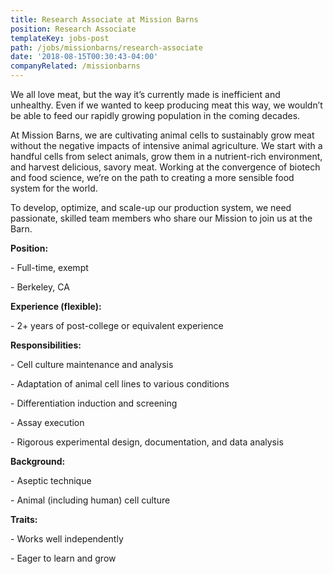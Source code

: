 ```yaml
---
title: Research Associate at Mission Barns
position: Research Associate
templateKey: jobs-post
path: /jobs/missionbarns/research-associate
date: '2018-08-15T00:30:43-04:00'
companyRelated: /missionbarns
---
```

We all love meat, but the way it’s currently made is inefficient and unhealthy. Even if we wanted to keep producing meat this way, we wouldn’t be able to feed our rapidly growing population in the coming decades. 

At Mission Barns, we are cultivating animal cells to sustainably grow meat without the negative impacts of intensive animal agriculture. We start with a handful cells from select animals, grow them in a nutrient-rich environment, and harvest delicious, savory meat. Working at the convergence of biotech and food science, we’re on the path to creating a more sensible food system for the world. 

To develop, optimize, and scale-up our production system, we need passionate, skilled team members who share our Mission to join us at the Barn. 

**Position:**

\- Full-time, exempt

\- Berkeley, CA



**Experience (flexible):**

\- 2+ years of post-college or equivalent experience



**Responsibilities:**

\- Cell culture maintenance and analysis

\- Adaptation of animal cell lines to various conditions

\- Differentiation induction and screening

\- Assay execution

\- Rigorous experimental design, documentation, and data analysis



**Background:**

\- Aseptic technique

\- Animal (including human) cell culture



**Traits:**

\- Works well independently

\- Eager to learn and grow
